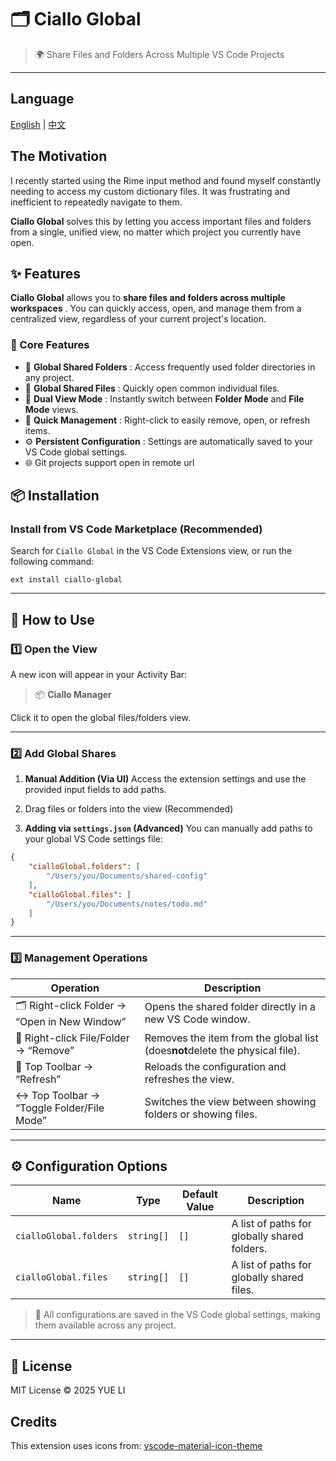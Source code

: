 # 🗂️ Ciallo Global

> 🌍 Share Files and Folders Across Multiple VS Code Projects

---

## Language

[English](./README.md) | [中文](./README.zh-cn.md)

## The Motivation

I recently started using the Rime input method and found myself constantly needing to access my custom dictionary files. It was frustrating and inefficient to repeatedly navigate to them.

**Ciallo Global** solves this by letting you access important files and folders from a single, unified view, no matter which project you currently have open.

## ✨ Features

**Ciallo Global** allows you to  **share files and folders across multiple workspaces** . You can quickly access, open, and manage them from a centralized view, regardless of your current project's location.

### 🧩 Core Features

* 📁  **Global Shared Folders** : Access frequently used folder directories in any project.
* 📄  **Global Shared Files** : Quickly open common individual files.
* 🔄  **Dual View Mode** : Instantly switch between **Folder Mode** and **File Mode** views.
* 🧹  **Quick Management** : Right-click to easily remove, open, or refresh items.
* ⚙️  **Persistent Configuration** : Settings are automatically saved to your VS Code global settings.
* 🌐  Git projects support open in remote url

## 📦 Installation

### Install from VS Code Marketplace (Recommended)

Search for `Ciallo Global` in the VS Code Extensions view, or run the following command:

```
ext install ciallo-global
```

---

## 🚀 How to Use

### 1️⃣ Open the View

A new icon will appear in your Activity Bar:

> 📦 **Ciallo Manager**

Click it to open the global files/folders view.

---

### 2️⃣ Add Global Shares

1. **Manual Addition (Via UI)**
   Access the extension settings and use the provided input fields to add paths.

2. Drag files or folders into the view (Recommended)

3. **Adding via `settings.json` (Advanced)**
   You can manually add paths to your global VS Code settings file:

```json
{
    "cialloGlobal.folders": [
        "/Users/you/Documents/shared-config"
    ],
    "cialloGlobal.files": [
        "/Users/you/Documents/notes/todo.md"
    ]
}
```

---

### 3️⃣ Management Operations

| Operation                                         | Description                                                                        |
| ------------------------------------------------- | ---------------------------------------------------------------------------------- |
| 🗂️ Right-click Folder → “Open in New Window” | Opens the shared folder directly in a new VS Code window.                          |
| 🧹 Right-click File/Folder → “Remove”          | Removes the item from the global list (does**not**delete the physical file). |
| 🔄 Top Toolbar → “Refresh”                     | Reloads the configuration and refreshes the view.                                  |
| ↔️ Top Toolbar → “Toggle Folder/File Mode”   | Switches the view between showing folders or showing files.                        |

---

## ⚙️ Configuration Options

| Name                     | Type         | Default Value | Description                                  |
| ------------------------ | ------------ | ------------- | -------------------------------------------- |
| `cialloGlobal.folders` | `string[]` | `[]`        | A list of paths for globally shared folders. |
| `cialloGlobal.files`   | `string[]` | `[]`        | A list of paths for globally shared files.   |

> 📝 All configurations are saved in the VS Code global settings, making them available across any project.

---

## 📄 License

MIT License © 2025 YUE LI

## Credits

This extension uses icons from: [vscode-material-icon-theme](https://github.com/material-extensions/vscode-material-icon-theme)
